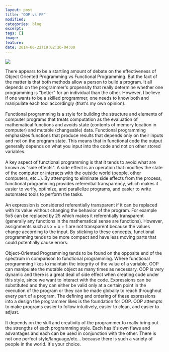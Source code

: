 ```yaml
---
layout: post
title: "OOP vs FP"
modified:
categories: blog
excerpt:
tags: []
image:
feature:
date: 2014-06-22T19:02:26-04:00
---
```


<img id = "first_img" src ="http://www.pylo.si/sites/default/files/field/image/20120522122247-1.jpg"/>
<p>There appears to be a startling amount of debate on the effectiveness of Object Oriented Programming vs Functional Programming. But the fact of the matter is that both methods allow a person to build a program. It all depends on the programmer's propensity that really determine whether one programming is "better" for an individual than the other. However, I believe if one wants to be a skilled programmer, one needs to know both and manipulate each tool accordingly (that's my own opinion). 
<br>
<br>
Functional programming is a style for building the structure and elements of computer programs that treats computation as the evaluation of mathematical functions and avoids state (contents of memory location in computer) and mutable (changeable) data. Functional programming emphasizes functions that produce results that depends only on their inputs and not on the program state. This means that in functional code the output generally depends on what you input into the code and not on other stored variables. 
<br>
<br>
A key aspect of functional programming is that it tends to avoid what are known as "side effects". A side effect is an operation that modifies the state of the computer or interacts with the outside world (people, other computers, etc...). By attempting to eliminate side effects from the process, functional programming provides referential transparency, which makes it easier to verify, optimize, and parallelize programs, and easier to write automated tools to perform the tasks.
<br>
<br>
An expression is considered referentially transparent if it can be replaced with its value without changing the behavior of the program. For example 5x5 can be replaced by 25 which makes it referentially transparent (generally any functions in the mathematical sense are functions). However, assignments such as x = x + 1 are not transparent because the values change according to the input. By sticking to these concepts, functional programming tends to be more compact and have less moving parts that could potentially cause errors. 
<br>
<br>
Object-Oriented Programming tends to be found on the opposite end of the spectrum in comparison to functional programming. Where functional programming likes to maintain the integrity of the value of a variable, OOP can manipulate the mutable object as many times as necessary. OOP is very dynamic and there is a great deal of side effect when creating code under this style, since we want to interact with the code. Expressions can be substituted and they can either be valid only at a certain point in the execution of the program or they can be made globally to reach throughout every part of a program. The defining and ordering of these expressions into a design the programmer likes is the foundation for OOP. OOP attempts to make programs easier to follow intuitively, easier to clean, and easier to adjust. 
<br>
<br>
It depends on the skill and creativity of the programmer to really bring out the strengths of each programming style. Each has it's own flaws and advantages and each can be used in conjunction with the other. There is not one perfect style/language/etc... because there is such a variety of people in the world. It's your choice.